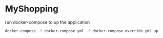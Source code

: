 # MyShopping

run docker-compose to up the application 

```sh
docker-compose -f docker-compose.yml -f docker-compose.override.yml up -d
```